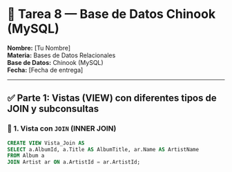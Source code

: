 # 📝 Tarea 8 — Base de Datos Chinook (MySQL)

**Nombre:** [Tu Nombre]  
**Materia:** Bases de Datos Relacionales  
**Base de Datos:** Chinook (MySQL)  
**Fecha:** [Fecha de entrega]

---

## ✅ Parte 1: Vistas (VIEW) con diferentes tipos de JOIN y subconsultas

### 🔹 1. Vista con `JOIN` (INNER JOIN)
```sql
CREATE VIEW Vista_Join AS
SELECT a.AlbumId, a.Title AS AlbumTitle, ar.Name AS ArtistName
FROM Album a
JOIN Artist ar ON a.ArtistId = ar.ArtistId;
